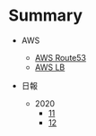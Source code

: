 # Summary

- AWS

  - [AWS Route53](./AWS/Route53.md)
  - [AWS LB](./AWS/LB.md)

- 日報
  - 2020
    - [11](./日報/2020/11.md)
    - [12](./日報/2020/12.md)
